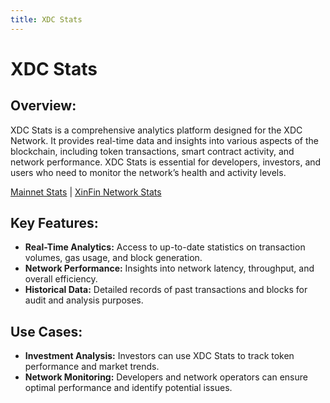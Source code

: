 ```yaml
---
title: XDC Stats
---
```


# XDC Stats
## Overview:
XDC Stats is a comprehensive analytics platform designed for the XDC Network. It provides real-time data and insights into various aspects of the blockchain, including token transactions, smart contract activity, and network performance. XDC Stats is essential for developers, investors, and users who need to monitor the network’s health and activity levels. 

[Mainnet Stats](https://stats.xdc.org/) | [XinFin Network Stats](https://xinfin.network/#stats)

## Key Features:

- **Real-Time Analytics:** Access to up-to-date statistics on transaction volumes, gas usage, and block generation.
- **Network Performance:** Insights into network latency, throughput, and overall efficiency.
- **Historical Data:** Detailed records of past transactions and blocks for audit and analysis purposes.

## Use Cases:

- **Investment Analysis:** Investors can use XDC Stats to track token performance and market trends.
- **Network Monitoring:** Developers and network operators can ensure optimal performance and identify potential issues.


